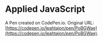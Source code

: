 # Applied JavaScript

A Pen created on CodePen.io. Original URL: [https://codepen.io/leahtajon/pen/PoBGWae](https://codepen.io/leahtajon/pen/PoBGWae).

